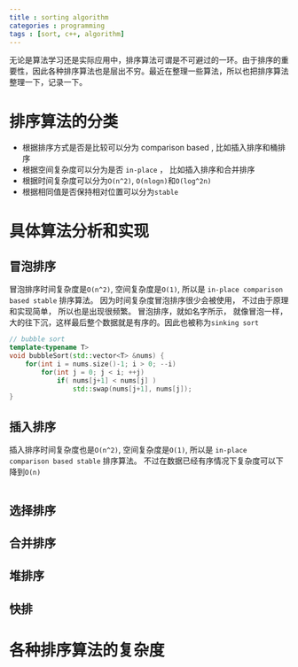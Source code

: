 ```yaml
---
title : sorting algorithm
categories : programming
tags : [sort, c++, algorithm]
---
```


无论是算法学习还是实际应用中，排序算法可谓是不可避过的一环。由于排序的重要性，因此各种排序算法也是层出不穷。最近在整理一些算法，所以也把排序算法整理一下，记录一下。

# 排序算法的分类

* 根据排序方式是否是比较可以分为 comparison based , 比如插入排序和桶排序
* 根据空间复杂度可以分为是否 ```in-place``` ， 比如插入排序和合并排序
* 根据时间复杂度可以分为```O(n^2)```, ```O(nlogn)```和```O(log^2n)```
* 根据相同值是否保持相对位置可以分为```stable```

# 具体算法分析和实现

## 冒泡排序

冒泡排序时间复杂度是```O(n^2)```, 空间复杂度是```O(1)```, 所以是  ```in-place comparison based stable``` 排序算法。 因为时间复杂度冒泡排序很少会被使用， 不过由于原理和实现简单， 所以也是出现很频繁。 冒泡排序，就如名字所示， 就像冒泡一样， 大的往下沉，这样最后整个数据就是有序的。因此也被称为```sinking sort```

```cpp
// bubble sort
template<typename T>
void bubbleSort(std::vector<T> &nums) {
    for(int i = nums.size()-1; i > 0; --i)
        for(int j = 0; j < i; ++j)
            if( nums[j+1] < nums[j] )
                std::swap(nums[j+1], nums[j]);
}
```

## 插入排序

插入排序时间复杂度也是```O(n^2)```, 空间复杂度是```O(1)```, 所以是  ```in-place comparison based stable``` 排序算法。 不过在数据已经有序情况下复杂度可以下降到```O(n)```
```cpp
```

## 选择排序


## 合并排序

## 堆排序

## 快排

# 各种排序算法的复杂度

